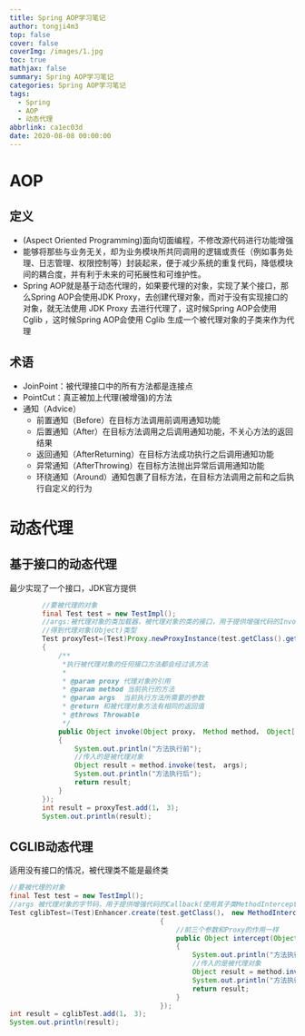 ```yaml
---
title: Spring AOP学习笔记
author: tongji4m3
top: false
cover: false
coverImg: /images/1.jpg
toc: true
mathjax: false
summary: Spring AOP学习笔记
categories: Spring AOP学习笔记
tags:
  - Spring
  - AOP
  - 动态代理
abbrlink: ca1ec03d
date: 2020-08-08 00:00:00
---
```


# AOP

## 定义

+ (Aspect Oriented Programming)面向切面编程，不修改源代码进行功能增强
+ 能够将那些与业务无关，却为业务模块所共同调用的逻辑或责任（例如事务处理、日志管理、权限控制等）封装起来，便于减少系统的重复代码，降低模块间的耦合度，并有利于未来的可拓展性和可维护性。
+ Spring AOP就是基于动态代理的，如果要代理的对象，实现了某个接口，那么Spring AOP会使用JDK Proxy，去创建代理对象，而对于没有实现接口的对象，就无法使用 JDK Proxy 去进行代理了，这时候Spring AOP会使用Cglib ，这时候Spring AOP会使用 Cglib 生成一个被代理对象的子类来作为代理

## 术语

+ JoinPoint：被代理接口中的所有方法都是连接点
+ PointCut：真正被加上代理(被增强)的方法
+ 通知（Advice）
    + 前置通知（Before）在目标方法调用前调用通知功能
    + 后置通知（After）在目标方法调用之后调用通知功能，不关心方法的返回结果
    + 返回通知（AfterReturning）在目标方法成功执行之后调用通知功能
    + 异常通知（AfterThrowing）在目标方法抛出异常后调用通知功能
    + 环绕通知（Around）通知包裹了目标方法，在目标方法调用之前和之后执行自定义的行为

# 动态代理

## 基于接口的动态代理

最少实现了一个接口，JDK官方提供

```java
        //要被代理的对象
        final Test test = new TestImpl();
        //args:被代理对象的类加载器，被代理对象的类的接口，用于提供增强代码的InvocationHandler
        //得到代理对象(Object)类型
        Test proxyTest=(Test)Proxy.newProxyInstance(test.getClass().getClassLoader()，test.getClass().getInterfaces() ， new InvocationHandler()
        {
            /**
             *执行被代理对象的任何接口方法都会经过该方法
             *
             * @param proxy 代理对象的引用
             * @param method 当前执行的方法
             * @param args  当前执行方法所需要的参数
             * @return 和被代理对象方法有相同的返回值
             * @throws Throwable
             */
            public Object invoke(Object proxy， Method method， Object[] args) throws Throwable
            {
                System.out.println("方法执行前");
                //传入的是被代理对象
                Object result = method.invoke(test， args);
                System.out.println("方法执行后");
                return result;
            }
        });
        int result = proxyTest.add(1， 3);
        System.out.println(result);
```



## CGLIB动态代理

适用没有接口的情况，被代理类不能是最终类

```java
//要被代理的对象
final Test test = new TestImpl();
//args 被代理对象的字节码，用于提供增强代码的Callback(使用其子类MethodInterceptor)
Test cglibTest=(Test)Enhancer.create(test.getClass()， new MethodInterceptor()
                                     {
                                         //前三个参数和Proxy的作用一样
                                         public Object intercept(Object proxy， Method method， Object[] args， MethodProxy methodProxy) throws Throwable
                                         {
                                             System.out.println("方法执行前");
                                             //传入的是被代理对象
                                             Object result = method.invoke(test， args);
                                             System.out.println("方法执行后");
                                             return result;
                                         }
                                     });
int result = cglibTest.add(1， 3);
System.out.println(result);
```

